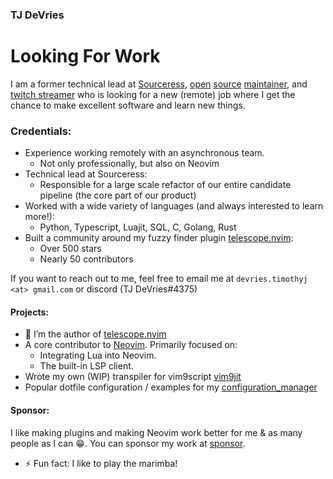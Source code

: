 ### TJ DeVries

# Looking For Work

I am a former technical lead at
  [Sourceress](https://www.sourceress.com/),
  [open](https://github.com/neovim/neovim)
  [source](https://github.com/nvim-telescope/telescope.nvim)
  [maintainer](https://github.com/tjdevries/config_manager), and
  [twitch streamer](https://twitch.tv/teej_dv)
who is looking for a new (remote) job where I get the chance to make excellent software
and learn new things.


### Credentials:

- Experience working remotely with an asynchronous team.
  - Not only professionally, but also on Neovim
- Technical lead at Sourceress:
  - Responsible for a large scale refactor of our entire candidate pipeline (the core part of our product)
- Worked with a wide variety of languages (and always interested to learn more!):
  - Python, Typescript, Luajit, SQL, C, Golang, Rust
- Built a community around my fuzzy finder plugin [telescope.nvim](https://github.com/nvim-telescope/telescope.nvim):
  - Over 500 stars
  - Nearly 50 contributors


If you want to reach out to me, feel free to email me at `devries.timothyj <at> gmail.com` or discord (TJ DeVries#4375)


#### Projects:

- 🔭 I’m the author of [telescope.nvim](https://github.com/nvim-lua/telescope.nvim)
- A core contributor to [Neovim](https://github.com/neovim/neovim). Primarily focused on:
    - Integrating Lua into Neovim.
    - The built-in LSP client.
- Wrote my own (WIP) transpiler for vim9script [vim9jit](https://github.com/tjdevries/vim9jit)
- Popular dotfile configuration / examples for my [configuration_manager](https://github.com/tjdevries/config_manager)


#### Sponsor:

I like making plugins and making Neovim work better for me & as many people as I can :grin:.
You can sponsor my work at [sponsor](https://github.com/sponsors/tjdevries).


- ⚡ Fun fact: I like to play the marimba!

<!--
btw, if you're reading this, then you should definitely hire me.
-->
